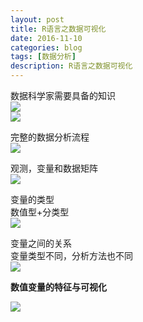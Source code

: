 ```yaml
---
layout: post
title: R语言之数据可视化
date: 2016-11-10
categories: blog
tags: [数据分析]
description: R语言之数据可视化
---
```


数据科学家需要具备的知识     
![](http://img.mukewang.com/57aef95700011c1312800720.jpg)      
![](http://img.mukewang.com/57aefac50001ea4612800720.jpg)

完整的数据分析流程      
![](http://img.mukewang.com/57d0a55a000115c012800720.jpg)    

观测，变量和数据矩阵      
![](http://img.mukewang.com/575193810001e09112800720.jpg)      

变量的类型      
数值型+分类型      
![](http://img.mukewang.com/5816e7540001636412800720.jpg)     

变量之间的关系            
变量类型不同，分析方法也不同    
![](http://img.mukewang.com/5816e79c00010c4712800720.jpg)      

**数值变量的特征与可视化**         

![](http://img.mukewang.com/5816e8390001506512800720.jpg)